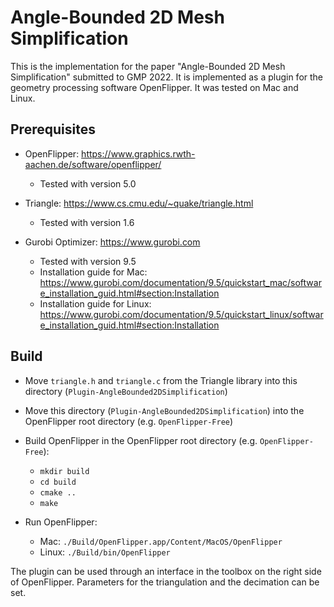 # Angle-Bounded 2D Mesh Simplification

This is the implementation for the paper "Angle-Bounded 2D Mesh Simplification" submitted to GMP 2022.
It is implemented as a plugin for the geometry processing software OpenFlipper.
It was tested on Mac and Linux.

## Prerequisites

- OpenFlipper: https://www.graphics.rwth-aachen.de/software/openflipper/
    - Tested with version 5.0

- Triangle: https://www.cs.cmu.edu/~quake/triangle.html
    - Tested with version 1.6

- Gurobi Optimizer: https://www.gurobi.com
    - Tested with version 9.5
    - Installation guide for Mac:
      https://www.gurobi.com/documentation/9.5/quickstart_mac/software_installation_guid.html#section:Installation
    - Installation guide for Linux:
      https://www.gurobi.com/documentation/9.5/quickstart_linux/software_installation_guid.html#section:Installation

## Build

- Move `triangle.h` and `triangle.c` from the Triangle library
  into this directory (``Plugin-AngleBounded2DSimplification``)

- Move this directory (``Plugin-AngleBounded2DSimplification``)
  into the OpenFlipper root directory (e.g. ``OpenFlipper-Free``)

- Build OpenFlipper in the OpenFlipper root directory (e.g. ``OpenFlipper-Free``):
    - ``mkdir build``
    - ``cd build``
    - ``cmake ..``
    - ``make``

- Run OpenFlipper:
    - Mac: ``./Build/OpenFlipper.app/Content/MacOS/OpenFlipper``
    - Linux: ``./Build/bin/OpenFlipper``

The plugin can be used through an interface in the toolbox on the right side of OpenFlipper.
Parameters for the triangulation and the decimation can be set.
